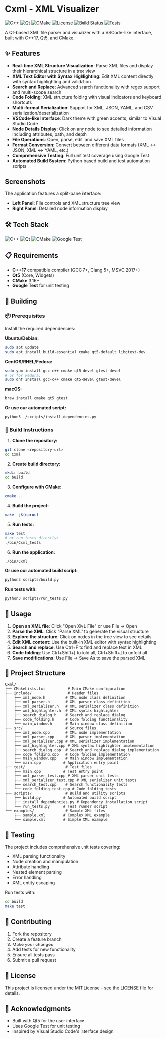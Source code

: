 # Cxml - XML Visualizer

[![C++](https://img.shields.io/badge/C++-17-blue.svg?style=flat&logo=c%2B%2B)](https://isocpp.org/)
[![Qt](https://img.shields.io/badge/Qt-5.12+-green.svg?style=flat&logo=qt)](https://www.qt.io/)
[![CMake](https://img.shields.io/badge/CMake-3.16+-red.svg?style=flat&logo=cmake)](https://cmake.org/)
[![License](https://img.shields.io/badge/License-MIT-yellow.svg?style=flat)](LICENSE)
[![Build Status](https://img.shields.io/badge/Build-Passing-brightgreen.svg?style=flat)](https://github.com/yourusername/Cxml)
[![Tests](https://img.shields.io/badge/Tests-Passing-brightgreen.svg?style=flat)](https://github.com/yourusername/Cxml)

A Qt-based XML file parser and visualizer with a VSCode-like interface, built with C++17, Qt5, and CMake.

## ✨ Features

- **Real-time XML Structure Visualization**: Parse XML files and display their hierarchical structure in a tree view
- **XML Text Editor with Syntax Highlighting**: Edit XML content directly with syntax highlighting and validation
- **Search and Replace**: Advanced search functionality with regex support and multi-scope search
- **Code Folding**: XML structure folding with visual indicators and keyboard shortcuts
- **Multi-format Serialization**: Support for XML, JSON, YAML, and CSV serialization/deserialization
- **VSCode-like Interface**: Dark theme with green accents, similar to Visual Studio Code
- **Node Details Display**: Click on any node to see detailed information including attributes, path, and depth
- **File Operations**: Open, parse, edit, and save XML files
- **Format Conversion**: Convert between different data formats (XML ↔ JSON, XML ↔ YAML, etc.)
- **Comprehensive Testing**: Full unit test coverage using Google Test
- **Automated Build System**: Python-based build and test automation scripts

## Screenshots

The application features a split-pane interface:
- **Left Panel**: File controls and XML structure tree view
- **Right Panel**: Detailed node information display

## 🛠️ Tech Stack

![C++](https://img.shields.io/badge/C++-17-blue?style=for-the-badge&logo=c%2B%2B&logoColor=white)
![Qt](https://img.shields.io/badge/Qt-5.12+-green?style=for-the-badge&logo=qt&logoColor=white)
![CMake](https://img.shields.io/badge/CMake-3.16+-red?style=for-the-badge&logo=cmake&logoColor=white)
![Google Test](https://img.shields.io/badge/Google_Test-1.11+-orange?style=for-the-badge&logo=google&logoColor=white)

## 📋 Requirements

- **C++17** compatible compiler (GCC 7+, Clang 5+, MSVC 2017+)
- **Qt5** (Core, Widgets)
- **CMake** 3.16+
- **Google Test** for unit testing

## 🚀 Building

### 📦 Prerequisites

Install the required dependencies:

**Ubuntu/Debian:**
```bash
sudo apt update
sudo apt install build-essential cmake qt5-default libgtest-dev
```

**CentOS/RHEL/Fedora:**
```bash
sudo yum install gcc-c++ cmake qt5-devel gtest-devel
# or for Fedora:
sudo dnf install gcc-c++ cmake qt5-devel gtest-devel
```

**macOS:**
```bash
brew install cmake qt5 gtest
```

**Or use our automated script:**
```bash
python3 ./scripts/install_dependencies.py
```

### 🔨 Build Instructions

1. **Clone the repository:**
```bash
git clone <repository-url>
cd Cxml
```

2. **Create build directory:**
```bash
mkdir build
cd build
```

3. **Configure with CMake:**
```bash
cmake ..
```

4. **Build the project:**
```bash
make -j$(nproc)
```

5. **Run tests:**
```bash
make test
# or run tests directly:
./bin/Cxml_tests
```

6. **Run the application:**
```bash
./bin/Cxml
```

**Or use our automated build script:**
```bash
python3 scripts/build.py
```

**Run tests with:**
```bash
python3 scripts/run_tests.py
```

## 🎯 Usage

1. **Open an XML file**: Click "Open XML File" or use File → Open
2. **Parse the XML**: Click "Parse XML" to generate the visual structure
3. **Explore the structure**: Click on nodes in the tree view to see details
4. **Edit XML content**: Use the built-in XML editor with syntax highlighting
5. **Search and replace**: Use Ctrl+F to find and replace text in XML
6. **Code folding**: Use Ctrl+Shift+[ to fold all, Ctrl+Shift+] to unfold all
7. **Save modifications**: Use File → Save As to save the parsed XML

## 📁 Project Structure

```
Cxml/
├── CMakeLists.txt          # Main CMake configuration
├── include/                # Header files
│   ├── xml_node.h         # XML node class definition
│   ├── xml_parser.h       # XML parser class definition
│   ├── xml_serializer.h   # XML serializer class definition
│   ├── xml_highlighter.h  # XML syntax highlighter
│   ├── search_dialog.h    # Search and replace dialog
│   ├── code_folding.h     # Code folding functionality
│   └── main_window.h      # Main window class definition
├── src/                   # Source files
│   ├── xml_node.cpp       # XML node implementation
│   ├── xml_parser.cpp     # XML parser implementation
│   ├── xml_serializer.cpp # XML serializer implementation
│   ├── xml_highlighter.cpp # XML syntax highlighter implementation
│   ├── search_dialog.cpp  # Search and replace dialog implementation
│   ├── code_folding.cpp   # Code folding implementation
│   ├── main_window.cpp    # Main window implementation
│   └── main.cpp          # Application entry point
├── test/                  # Test files
│   ├── main.cpp          # Test entry point
│   ├── xml_parser_test.cpp # XML parser unit tests
│   ├── xml_serializer_test.cpp # XML serializer unit tests
│   ├── search_test.cpp    # Search functionality tests
│   └── code_folding_test.cpp # Code folding tests
├── scripts/               # Build and utility scripts
│   ├── build.py          # Automated build script
│   ├── install_dependencies.py # Dependency installation script
│   └── run_tests.py      # Test runner script
└── examples/              # Sample XML files
    ├── sample.xml        # Complex XML example
    └── simple.xml        # Simple XML example
```

## 🧪 Testing

The project includes comprehensive unit tests covering:

- XML parsing functionality
- Node creation and manipulation
- Attribute handling
- Nested element parsing
- Error handling
- XML entity escaping

Run tests with:
```bash
cd build
make test
```

## 🤝 Contributing

1. Fork the repository
2. Create a feature branch
3. Make your changes
4. Add tests for new functionality
5. Ensure all tests pass
6. Submit a pull request

## 📄 License

This project is licensed under the MIT License - see the [LICENSE](LICENSE) file for details.

## 🙏 Acknowledgments

- Built with Qt5 for the user interface
- Uses Google Test for unit testing
- Inspired by Visual Studio Code's interface design 